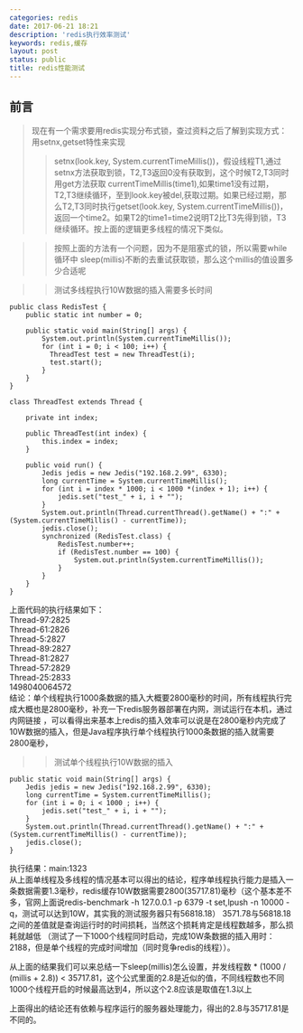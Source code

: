 ```yaml
---
categories: redis
date: 2017-06-21 18:21
description: 'redis执行效率测试'
keywords: redis,缓存
layout: post
status: public
title: redis性能测试
---
```


## 前言  
>现在有一个需求要用redis实现分布式锁，查过资料之后了解到实现方式：用setnx,getset特性来实现  
>>setnx(look.key, System.currentTimeMillis())，假设线程T1,通过setnx方法获取到锁，T2,T3返回0没有获取到，这个时候T2,T3同时用get方法获取
currentTimeMillis(time1),如果time1没有过期，T2,T3继续循环，至到look.key被del,获取过期。如果已经过期，那么T2,T3同时执行getset(look.key, System.currentTimeMillis())，
返回一个time2。如果T2的time1=time2说明T2比T3先得到锁，T3继续循环。按上面的逻辑更多线程的情况下类似。  

>>按照上面的方法有一个问题，因为不是阻塞式的锁，所以需要while循环中 sleep(millis)不断的去重试获取锁，那么这个millis的值设置多少合适呢  

>>测试多线程执行10W数据的插入需要多长时间  

    public class RedisTest {
        public static int number = 0;
	
        public static void main(String[] args) {
            System.out.println(System.currentTimeMillis());
            for (int i = 0; i < 100; i++) {
              ThreadTest test = new ThreadTest(i);
              test.start();
            }
        }
    }

    class ThreadTest extends Thread {
	
        private int index;

        public ThreadTest(int index) {
            this.index = index;
        }

        public void run() {
            Jedis jedis = new Jedis("192.168.2.99", 6330);
            long currentTime = System.currentTimeMillis();
            for (int i = index * 1000; i < 1000 *(index + 1); i++) {
                jedis.set("test_" + i, i + "");
            }
            System.out.println(Thread.currentThread().getName() + ":" + (System.currentTimeMillis() - currentTime));
            jedis.close();
            synchronized (RedisTest.class) {
                RedisTest.number++;
                if (RedisTest.number == 100) {
                    System.out.println(System.currentTimeMillis());
                }
            }
        }
    }
上面代码的执行结果如下：  
Thread-97:2825  
Thread-61:2826  
Thread-5:2827  
Thread-89:2827  
Thread-81:2827  
Thread-57:2829  
Thread-25:2833  
1498040064572  
结论：单个线程执行1000条数据的插入大概要2800毫秒的时间，所有线程执行完成大概也是2800毫秒，补充一下redis服务器部署在内网，测试运行在本机，通过内网链接
，可以看得出来基本上redis的插入效率可以说是在2800毫秒内完成了10W数据的插入，但是Java程序执行单个线程执行1000条数据的插入就需要2800毫秒，

>>测试单个线程执行10W数据的插入  

    public static void main(String[] args) {
        Jedis jedis = new Jedis("192.168.2.99", 6330);
        long currentTime = System.currentTimeMillis();
        for (int i = 0; i < 1000 ; i++) {
            jedis.set("test_" + i, i + "");
        }
        System.out.println(Thread.currentThread().getName() + ":" + (System.currentTimeMillis() - currentTime));
        jedis.close();
    }
    
执行结果：main:1323  
从上面单线程及多线程的情况基本可以得出的结论，程序单线程执行能力是插入一条数据需要1.3毫秒，redis缓存10W数据需要2800(35717.81)毫秒（这个基本差不多，官网上面说redis-benchmark -h 127.0.0.1 -p 6379 -t set,lpush -n 10000 -q，测试可以达到10W，其实我的测试服务器只有56818.18）
3571.78与56818.18之间的差值就是查询运行时的时间损耗，当然这个损耗肯定是线程数越多，那么损耗就越低
（测试了一下1000个线程同时启动，完成10W条数据的插入用时：2188，但是单个线程的完成时间增加（同时竞争redis的线程））。  

从上面的结果我们可以来总结一下sleep(millis)怎么设置，并发线程数 * (1000 / (millis + 2.8))  < 35717.81，这个公式里面的2.8是近似的值，不同线程数也不同  
1000个线程开启的时候最高达到4，所以这个2.8应该是取值在1.3以上  

上面得出的结论还有依赖与程序运行的服务器处理能力，得出的2.8与35717.81是不同的。  
